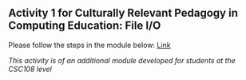 ## Activity 1 for Culturally Relevant Pedagogy in Computing Education: File I/O
Please follow the steps in the module below:
[Link](<https://ecampusontario.pressbooks.pub/cscriticalpedagogies/chapter/culturally-relevant-pedagogy-in-computing-education-file-i-o/>)

_This activity is of an additional module developed for students at the CSC108 level_
